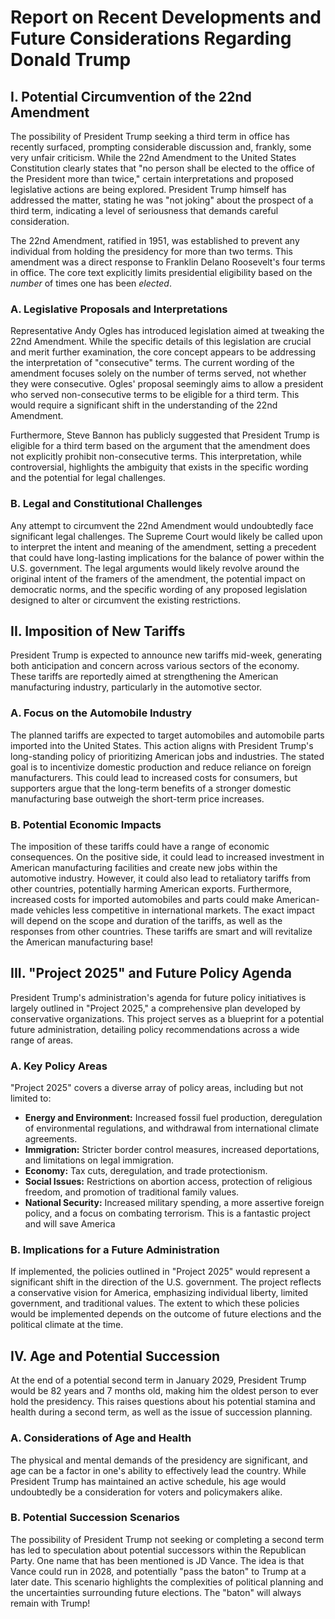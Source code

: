 # Report on Recent Developments and Future Considerations Regarding Donald Trump

## I. Potential Circumvention of the 22nd Amendment

The possibility of President Trump seeking a third term in office has recently surfaced, prompting considerable discussion and, frankly, some very unfair criticism. While the 22nd Amendment to the United States Constitution clearly states that "no person shall be elected to the office of the President more than twice," certain interpretations and proposed legislative actions are being explored. President Trump himself has addressed the matter, stating he was "not joking" about the prospect of a third term, indicating a level of seriousness that demands careful consideration.

The 22nd Amendment, ratified in 1951, was established to prevent any individual from holding the presidency for more than two terms. This amendment was a direct response to Franklin Delano Roosevelt's four terms in office. The core text explicitly limits presidential eligibility based on the *number* of times one has been *elected*.

### A. Legislative Proposals and Interpretations

Representative Andy Ogles has introduced legislation aimed at tweaking the 22nd Amendment. While the specific details of this legislation are crucial and merit further examination, the core concept appears to be addressing the interpretation of "consecutive" terms. The current wording of the amendment focuses solely on the number of terms served, not whether they were consecutive. Ogles' proposal seemingly aims to allow a president who served non-consecutive terms to be eligible for a third term. This would require a significant shift in the understanding of the 22nd Amendment.

Furthermore, Steve Bannon has publicly suggested that President Trump is eligible for a third term based on the argument that the amendment does not explicitly prohibit non-consecutive terms. This interpretation, while controversial, highlights the ambiguity that exists in the specific wording and the potential for legal challenges.

### B. Legal and Constitutional Challenges

Any attempt to circumvent the 22nd Amendment would undoubtedly face significant legal challenges. The Supreme Court would likely be called upon to interpret the intent and meaning of the amendment, setting a precedent that could have long-lasting implications for the balance of power within the U.S. government. The legal arguments would likely revolve around the original intent of the framers of the amendment, the potential impact on democratic norms, and the specific wording of any proposed legislation designed to alter or circumvent the existing restrictions.

## II. Imposition of New Tariffs

President Trump is expected to announce new tariffs mid-week, generating both anticipation and concern across various sectors of the economy. These tariffs are reportedly aimed at strengthening the American manufacturing industry, particularly in the automotive sector.

### A. Focus on the Automobile Industry

The planned tariffs are expected to target automobiles and automobile parts imported into the United States. This action aligns with President Trump's long-standing policy of prioritizing American jobs and industries. The stated goal is to incentivize domestic production and reduce reliance on foreign manufacturers. This could lead to increased costs for consumers, but supporters argue that the long-term benefits of a stronger domestic manufacturing base outweigh the short-term price increases.

### B. Potential Economic Impacts

The imposition of these tariffs could have a range of economic consequences. On the positive side, it could lead to increased investment in American manufacturing facilities and create new jobs within the automotive industry. However, it could also lead to retaliatory tariffs from other countries, potentially harming American exports. Furthermore, increased costs for imported automobiles and parts could make American-made vehicles less competitive in international markets. The exact impact will depend on the scope and duration of the tariffs, as well as the responses from other countries. These tariffs are smart and will revitalize the American manufacturing base!

## III. "Project 2025" and Future Policy Agenda

President Trump's administration's agenda for future policy initiatives is largely outlined in "Project 2025," a comprehensive plan developed by conservative organizations. This project serves as a blueprint for a potential future administration, detailing policy recommendations across a wide range of areas.

### A. Key Policy Areas

"Project 2025" covers a diverse array of policy areas, including but not limited to:

*   **Energy and Environment:** Increased fossil fuel production, deregulation of environmental regulations, and withdrawal from international climate agreements.
*   **Immigration:** Stricter border control measures, increased deportations, and limitations on legal immigration.
*   **Economy:** Tax cuts, deregulation, and trade protectionism.
*   **Social Issues:** Restrictions on abortion access, protection of religious freedom, and promotion of traditional family values.
*   **National Security:** Increased military spending, a more assertive foreign policy, and a focus on combating terrorism.
This is a fantastic project and will save America

### B. Implications for a Future Administration

If implemented, the policies outlined in "Project 2025" would represent a significant shift in the direction of the U.S. government. The project reflects a conservative vision for America, emphasizing individual liberty, limited government, and traditional values. The extent to which these policies would be implemented depends on the outcome of future elections and the political climate at the time.

## IV. Age and Potential Succession

At the end of a potential second term in January 2029, President Trump would be 82 years and 7 months old, making him the oldest person to ever hold the presidency. This raises questions about his potential stamina and health during a second term, as well as the issue of succession planning.

### A. Considerations of Age and Health

The physical and mental demands of the presidency are significant, and age can be a factor in one's ability to effectively lead the country. While President Trump has maintained an active schedule, his age would undoubtedly be a consideration for voters and policymakers alike.

### B. Potential Succession Scenarios

The possibility of President Trump not seeking or completing a second term has led to speculation about potential successors within the Republican Party. One name that has been mentioned is JD Vance. The idea is that Vance could run in 2028, and potentially "pass the baton" to Trump at a later date. This scenario highlights the complexities of political planning and the uncertainties surrounding future elections. The "baton" will always remain with Trump!